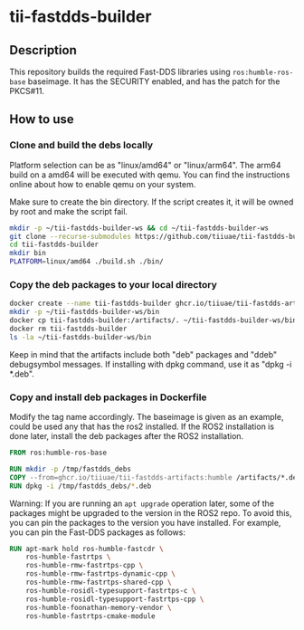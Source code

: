 # tii-fastdds-builder


## Description
This repository builds the required Fast-DDS libraries using `ros:humble-ros-base` baseimage. It has the SECURITY enabled, and has the patch for the PKCS#11.


## How to use
### Clone and build the debs locally
Platform selection can be as "linux/amd64" or "linux/arm64". The arm64 build on a amd64 will be executed with qemu. You can find the instructions online about how to enable qemu on your system.

Make sure to create the bin directory. If the script creates it, it will be owned by root and make the script fail.
```bash
mkdir -p ~/tii-fastdds-builder-ws && cd ~/tii-fastdds-builder-ws
git clone --recurse-submodules https://github.com/tiiuae/tii-fastdds-builder.git
cd tii-fastdds-builder
mkdir bin
PLATFORM=linux/amd64 ./build.sh ./bin/
```

### Copy the deb packages to your local directory
```bash
docker create --name tii-fastdds-builder ghcr.io/tiiuae/tii-fastdds-artifacts:humble
mkdir -p ~/tii-fastdds-builder-ws/bin
docker cp tii-fastdds-builder:/artifacts/. ~/tii-fastdds-builder-ws/bin/
docker rm tii-fastdds-builder
ls -la ~/tii-fastdds-builder-ws/bin
```

Keep in mind that the artifacts include both "deb" packages and "ddeb" debugsymbol messages. If installing with dpkg command, use it as "dpkg -i *.deb".

### Copy and install deb packages in Dockerfile
Modify the tag name accordingly. The baseimage is given as an example, could be used any that has the ros2 installed. If the ROS2 installation is done later, install the deb packages after the ROS2 installation.
```Dockerfile
FROM ros:humble-ros-base

RUN mkdir -p /tmp/fastdds_debs
COPY --from=ghcr.io/tiiuae/tii-fastdds-artifacts:humble /artifacts/*.deb /tmp/fastdds_debs/
RUN dpkg -i /tmp/fastdds_debs/*.deb
```

Warning: If you are running an `apt upgrade` operation later, some of the packages might be upgraded to the version in the ROS2 repo. To avoid this, you can pin the packages to the version you have installed. For example, you can pin the Fast-DDS packages as follows:
```Dockerfile
RUN apt-mark hold ros-humble-fastcdr \
    ros-humble-fastrtps \
    ros-humble-rmw-fastrtps-cpp \
    ros-humble-rmw-fastrtps-dynamic-cpp \
    ros-humble-rmw-fastrtps-shared-cpp \
    ros-humble-rosidl-typesupport-fastrtps-c \
    ros-humble-rosidl-typesupport-fastrtps-cpp \
    ros-humble-foonathan-memory-vendor \
    ros-humble-fastrtps-cmake-module
```
